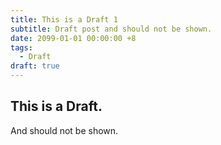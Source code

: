 ```yaml
---
title: This is a Draft 1
subtitle: Draft post and should not be shown.
date: 2099-01-01 00:00:00 +8
tags:
  - Draft
draft: true
---
```


## This is a Draft.

And should not be shown.
